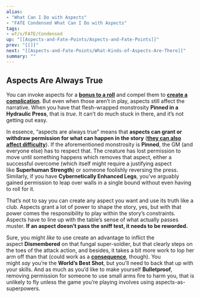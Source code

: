 ```yaml
---
alias:
- "What Can I Do with Aspects"
- "FATE Condensed What Can I Do with Aspects"
tags:
- wf/s/FATE/Condensed
up: "[[Aspects-and-Fate-Points/Aspects-and-Fate-Points]]"
prev: "[[]]"
next: "[[Aspects-and-Fate-Points/What-Kinds-of-Aspects-Are-There]]"
summary: ""
---
```

## Aspects Are Always True

You can invoke aspects for a **[bonus to a roll](../What-Can-I-Do-with-Aspects/Invokes/Hostile-Invocations.md)** and compel them to **[create a complication](../What-Can-I-Do-with-Aspects/Compels/Compels-Are-Complications-Not-Stymies.md)**. But even when those aren’t in play, aspects still affect the narrative. When you have that flesh-wrapped monstrosity **Pinned in a Hydraulic Press**, that is _true_. It can’t do much stuck in there, and it’s not getting out easy.

In essence, “aspects are always true” means that **aspects can grant or withdraw permission for what can happen in the story** (**[they can also affect difficulty](../../Being-the-Game-Master/Setting-Difficulty-and-Opposition.md)**). If the aforementioned monstrosity is **Pinned**, the GM (and everyone else) has to respect that. The creature has lost permission to move until something happens which removes that aspect, either a successful overcome (which itself might require a justifying aspect like **Superhuman Strength**) or someone foolishly reversing the press. Similarly, if you have **Cybernetically Enhanced Legs**, you’ve arguably gained permission to leap over walls in a single bound without even having to roll for it.

That’s not to say you can create any aspect you want and use its truth like a club. Aspects grant a lot of power to shape the story, yes, but with that power comes the responsibility to play within the story’s constraints. Aspects have to line up with the table’s sense of what actually passes muster. **If an aspect doesn’t pass the sniff test, it needs to be reworded.**

Sure, you might _like_ to use create an advantage to inflict the aspect **Dismembered** on that fungal super-soldier, but that clearly steps on the toes of the attack action, and besides, it takes a bit more work to lop her arm off than that (could work as a **[consequence](../What-Kinds-of-Aspects-Are-There/Consequences.md)**, though). You might _say_ you’re the **World’s Best Shot**, but you’ll need to back that up with your skills. And as much as you’d like to make yourself **Bulletproof**, removing permission for someone to use small arms fire to harm you, that is unlikely to fly unless the game you’re playing involves using aspects-as-superpowers.